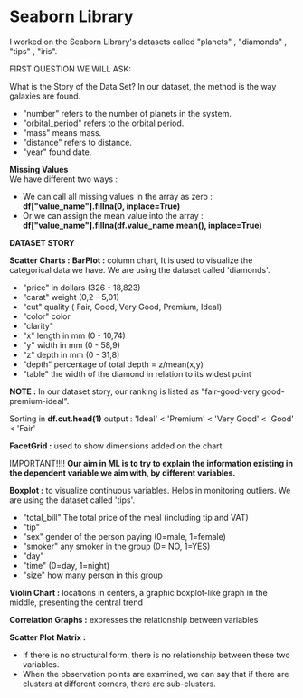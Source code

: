 # Seaborn Library
 
I worked on the Seaborn Library's datasets called "planets" , "diamonds" , "tips" , "iris".

FIRST QUESTION WE WILL ASK:

What is the Story of the Data Set? In our dataset, the method is the way galaxies are found.
- "number" refers to the number of planets in the system.
- "orbital_period" refers to the orbital period.
- "mass" means mass.
- "distance" refers to distance.
- "year" found date.

**Missing Values**  
We have different two ways :

- We can call all missing values ​​in the array as zero : **df["value_name"].fillna(0, inplace=True)**
- Or we can assign the mean value into the array : **df["value_name"].fillna(df.value_name.mean(), inplace=True)**

**DATASET STORY**

**Scatter Charts :**
**BarPlot :** column chart, It is used to visualize the categorical data we have. We are using the dataset called 'diamonds'. 
- "price" in dollars (326 - 18,823)
- "carat" weight (0,2 - 5,01)
- "cut" quality ( Fair, Good, Very Good, Premium, Ideal)
- "color" color 
- "clarity" 
- "x" length in mm (0 - 10,74)
- "y" width in mm (0 - 58,9)
- "z" depth in mm (0 - 31,8)
- "depth" percentage of total depth = z/mean(x,y)
- "table" the width of the diamond in relation to its widest point


**NOTE :** In our dataset story, our ranking is listed as "fair-good-very good-premium-ideal". 

Sorting in **df.cut.head(1)** output : 'Ideal' < 'Premium' < 'Very Good' < 'Good' < 'Fair'  



**FacetGrid :** used to show dimensions added on the chart


IMPORTANT!!!!
**Our aim in ML is to try to explain the information existing in the dependent variable we aim with, by different variables.**

**Boxplot :** to visualize continuous variables. Helps in monitoring outliers. We are using the dataset called 'tips'. 
- "total_bill" The total price of the meal (including tip and VAT)
- "tip"
- "sex" gender of the person paying  (0=male, 1=female)
- "smoker" any smoker in the group (0= NO, 1=YES)
- "day" 
- "time" (0=day, 1=night)
- "size" how many person in this group



**Violin Chart :** locations in centers, a graphic boxplot-like graph in the middle, presenting the central trend


**Correlation Graphs :** expresses the relationship between variables


**Scatter Plot Matrix :**
- If there is no structural form, there is no relationship between these two variables.
- When the observation points are examined, we can say that if there are clusters at different corners, there are sub-clusters.

